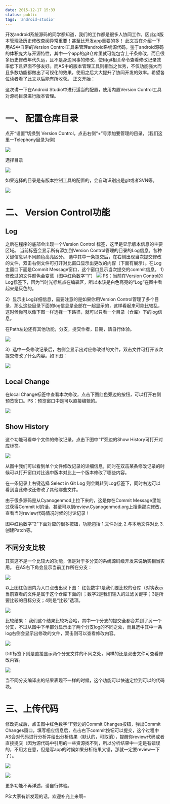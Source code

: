 ```yaml
---
date: 2015-12-17 15:33
status: public
tags: 'android-studio'
---
```


开发android系统源码的同学都知道，我们的工作都是很多人协同工作，因此git版本管理及历史修改查阅异常重要！甚至比开发app重要的多！
此文旨在介绍一下用AS中自带的Version Control工具来管理android系统源代码，鉴于android源码的体积庞大与开源特性，其中一个app的git仓库里就可能包含上千条修改，而且很多历史修改年代久远，且不是身边同事的修改，使用git相关命令查看修改记录效率低下且界面不够友好。而AS中的版本管理工具则相当之优秀，不仅功能强大而且多数功能都做出了可视化的效果，使用之后大大提升了协同开发的效率。希望各位读者看了此文以后能有所收获。
正文开始：
 
这次讲一下在Android Studio中进行适当的配置，使用内置Version Control工具对源码目录进行版本管理。
 
# 一、 配置仓库目录
点开“设置”切换到 Version Control，点击右侧“+”号添加要管理的目录，（我们这里一Telephony目录为例）
 
![](./_image/AS3_settings_version_controll.png)
 
选择目录

![](./_image/AS3_chose_path.png)
 
如果选择的目录是有版本控制工具的配置的，会自动识别出是git或者SVN等。
 
![](./_image/AS3_chose_git_repo.png)
 
# 二、 Version Control功能
 
## Log
之后在程序的底部会出现一个Version Control 标签，这里是显示版本信息的主要区域。
当前标签会显示所有添加到Version Control管理的目录的Log信息。各种关键信息以不同颜色高亮区分。
选中其中一条提交后，在右侧出现当次提交修改的文件，双击右侧文件可打开对比窗口显示出更改的内容（下面有展示）。在Log主窗口下面是Commit Message窗口，这个窗口显示当次提交的commit信息。
 1）修改过的文件颜色会变蓝（图中红色数字“1”）
![](./_image/AS3_git_log.png)
PS：当前在Version Control的Log标签下，因为当时光标焦点在编辑区，所以本该是白色高亮的“Log”在图中看起来是灰色的。
 
2）显示出Log详细信息，需要注意的是如果你用Version Control管理了多个目录，那么这些目录下面的log信息是全部在一起显示的，这样看起来可能比较乱，这时候你可以像下图一样选择一下路径，就可以只看一个目录（仓库）下的log信息。
 
在Path左边还有其他功能，分支，提交作者，日期，请自行体验。
 
![](./_image/AS3_filter.png)
 
3）选中一条修改记录后，右侧会显示出对应修改过的文件，双击文件可打开该次提交修改了什么内容。如下图：
 
![](./_image/AS3_diff.jpg)
 
## Local Change
 
在local Change标签中查看本次修改，点击下图红色旁边的按钮，可以打开右侧预览窗口。PS：预览窗口中是可以直接编辑的。
 
![](./_image/AS3_local_change.png)
 
## Show History
 
这个功能可看单个文件的修改记录，点击下图中“1”旁边的Show History可打开对应标签。
 
![](./_image/AS3_history.png)
 
从图中我们可以看到单个文件修改记录的详细信息，同时在双击某条修改记录的时候可以打开窗口对比选中版本对比上一个版本修改了哪些内容。
 
在一条记录上右键选择 Select in Git Log 则会跳转到Log标签下，同时右边可以看到当此修改还修改了其他哪些文件。
 
由于很多源码是从Cyanogenmod上拉下来的，这是你在Commit Message里能过获得Commit id的话，甚至可以到review.Cyanogenmod.org上搜素那次修改，查看当时review代码情况时候的讨论记录！
 
图中红色数字“2”下面对应的很多按钮，功能包括 1.文件对比 2.与本地文件对比 3.创建Patch等。
 
## 不同分支比较

其实这不是一个比较大的功能，但是对于多分支的系统源码级开发来说确实相当实用。
在AS右下角会显示当前工作所在分支：

![](./_image/AS3_current_git_branch.png)

以上图红色圈内为入口点击出现下图：
红色数字1是我们要比较的仓库（对钩表示当前查看的文件是属于这个仓库下面的）；数字2是我们输入的过滤关键字；3是所要比较的目标分支；4则是“比较”选项。

![](./_image/AS3_branch_compare.png)

比较结果：
我们这个结果比较巧合哈，其中一个分支的提交全都合并到了另一个分支，不过从图中下半部分显示出了两个分支log的不同之处，而且选中其中一条log右侧会显示出修改的文件，双击则可以查看修改内容。

![](./_image/AS3_branch_compare_Log.png)

Diff标签下则是直接显示两个分支文件的不同之处，同样的还是双击文件可查看修改内容。

![](./_image/AS3_branch_compare_Diff.png)

当不同分支编译出的结果表现不一样的时候，这个功能可以快速定位到可以的代码块。

# 三、上传代码
修改完成后，点击图中红色数字“1”旁边的Commit Changes按钮，弹出Commit Changes窗口，填写相应信息后，点击右下commit按钮可以提交，这个过程中AS会对代码进行分析并给出分析结果（默认的，可取消），提醒你review代码或者直接提交（因为源代码中引用的一些资源找不到，所以分析结果中一定是有错误的，不用太在意，但是写app的时候如果分析结果又错，那就一定要review一下了）。
 
![](./_image/AS3_vertion_upload.png)
 
![](./_image/AS3_code_analysis.png)
 
更多功能不再详述，请自行体验。
 
PS:大家有新发现的话，欢迎补充上来啊~